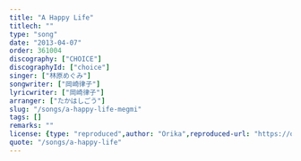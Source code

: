 ```yaml
---
title: "A Happy Life"
titlech: ""
type: "song"
date: "2013-04-07"
order: 361004
discography: ["CHOICE"]
discographyId: ["choice"]
singer: ["林原めぐみ"]
songwriter: ["岡崎律子"]
lyricwriter: ["岡崎律子"]
arranger: ["たかはしごう"]
slug: "/songs/a-happy-life-megmi"
tags: []
remarks: ""
license: {type: "reproduced",author: "Orika",reproduced-url: "https://orikamushi.netlify.app",reproduced-website: "織歌蟲"}
quote: "/songs/a-happy-life"
---
```


